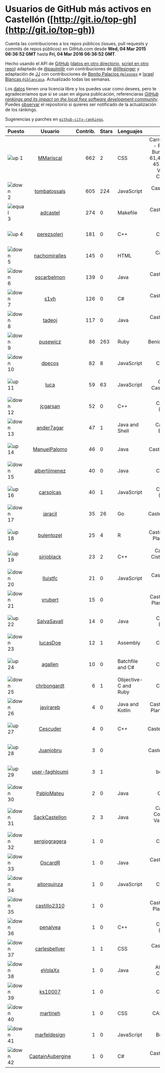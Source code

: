 
# Usuarios de GitHub más activos en Castellón ([http://git.io/top-gh](http://git.io/top-gh))



  Cuenta las contribuciones a los repos públicos (issues, pull requests y commits de repos públicos) en GitHub.com desde  **Wed, 04 Mar 2015 06:36:52 GMT** hasta **Fri, 04 Mar 2016 06:36:52 GMT**.

  Hecho usando el API de [GitHub](http://github.com) ([datos en otro directorio](https://github.com/JJ/top-github-users-data/tree/master/data), [script en otro repo](https://github.com/JJ/github-city-rankings/blob/master/get-city.coffee)) adaptado de [@paulmillr](https://github.com/paulmillr) con contribuciones de [@lifesinger](https://github.com/lifesinger) y adaptación de [JJ](http://jj.github.io) con contribuciones de [Benito Palacios `@pleonex`](http://github.com/pleonex) e [Israel Blancas `@iblancasa`](https://github.com/iblancasa). Actualizado todas las semanas.

  Los [datos](https://github.com/JJ/top-github-users-data/tree/master/data) tienen una licencia libre y los puedes usar como desees, pero te agradeceríamos que si se usan en alguna publicación, referenciaras [*GitHub rankings and its impact on the local free software development community*](https://thewinnower.com/papers/github-rankings-and-its-impact-on-the-local-free-software-development-community). Puedes [observar](https://github.com/JJ/top-github-users-data/subscription) el repositorio si quieres ser notificado de la actualización de los ránkings.

  Sugerencias y parches en [`github-city-rankings`](http://github.com/JJ/github-city-rankings).


| Puesto   |  Usuario  |Contrib.| Stars | Lenguajes   |      Lugar      |  Avatar  |
|----------|:---------:|-------:|-------|-------------|:---------------:|----------|
|![up](https://raw.githubusercontent.com/JJ/github-city-rankings/master/img/up.gif) 1 | [MMariscal](https://github.com/MMariscal) | 662 | 2 | CSS | Carretera Viver - Puerto de Burriana, Km 61,4, s/n Apdo 451, 12540 Villareal, Castellón | <img src='https://avatars1.githubusercontent.com/u/7589691?v=3&s=64' width="64" title='Marcos Mariscal'> |
|![down](https://raw.githubusercontent.com/JJ/github-city-rankings/master/img/down.gif) 2 | [tombatossals](https://github.com/tombatossals) | 605 | 224 | JavaScript | Castelló de la Plana | <img src='https://avatars1.githubusercontent.com/u/124169?v=3&s=64' width="64" title='David Rubert'> |
|![equal](https://raw.githubusercontent.com/JJ/github-city-rankings/master/img/equal.gif) 3 | [adcastel](https://github.com/adcastel) | 274 | 0 | Makefile | Castellón de la Plana | <img src='https://avatars3.githubusercontent.com/u/14941182?v=3&s=64' width="64" title='Adrián Castelló'> |
|![up](https://raw.githubusercontent.com/JJ/github-city-rankings/master/img/up.gif) 4 | [perezsolerj](https://github.com/perezsolerj) | 181 | 0 | C++ | Castellon | <img src='https://avatars2.githubusercontent.com/u/4101745?v=3&s=64' width="64" title='Javier Perez'> |
|![down](https://raw.githubusercontent.com/JJ/github-city-rankings/master/img/down.gif) 5 | [nachomiralles](https://github.com/nachomiralles) | 145 | 0 | HTML | Castellón, Spain. | <img src='https://avatars1.githubusercontent.com/u/4831513?v=3&s=64' width="64" title='Nacho Miralles'> |
|![down](https://raw.githubusercontent.com/JJ/github-city-rankings/master/img/down.gif) 6 | [oscarbelmon](https://github.com/oscarbelmon) | 139 | 0 | Java | Castellón de la Plana | <img src='https://avatars3.githubusercontent.com/u/4066452?v=3&s=64' width="64" title='Óscar Belmonte Fernández'> |
|![down](https://raw.githubusercontent.com/JJ/github-city-rankings/master/img/down.gif) 7 | [s1vh](https://github.com/s1vh) | 126 | 0 | C# | Castellón de la Plana | <img src='https://avatars2.githubusercontent.com/u/9099118?v=3&s=64' width="64" title='Miguel Campins'> |
|![down](https://raw.githubusercontent.com/JJ/github-city-rankings/master/img/down.gif) 8 | [tadeoj](https://github.com/tadeoj) | 117 | 0 | Java | Castellón de la plana | <img src='https://avatars2.githubusercontent.com/u/5433570?v=3&s=64' width="64" title='Tadeo Julián Segarra'> |
|![down](https://raw.githubusercontent.com/JJ/github-city-rankings/master/img/down.gif) 9 | [pusewicz](https://github.com/pusewicz) | 86 | 263 | Ruby | Benicarló, Spain | <img src='https://avatars1.githubusercontent.com/u/940?v=3&s=64' width="64" title='Piotr Usewicz'> |
|![down](https://raw.githubusercontent.com/JJ/github-city-rankings/master/img/down.gif) 10 | [dpecos](https://github.com/dpecos) | 82 | 8 | JavaScript | Castellón | <img src='https://avatars3.githubusercontent.com/u/584298?v=3&s=64' width="64" title='Daniel Pecos Martinez'> |
|![up](https://raw.githubusercontent.com/JJ/github-city-rankings/master/img/up.gif) 11 | [luca](https://github.com/luca) | 59 | 63 | JavaScript | Citta' di Castello, Italy | <img src='https://avatars0.githubusercontent.com/u/4583?v=3&s=64' width="64" title='Luca Mearelli'> |
|![down](https://raw.githubusercontent.com/JJ/github-city-rankings/master/img/down.gif) 12 | [jcgarsan](https://github.com/jcgarsan) | 52 | 0 | C++ | Castellón (Spain) | <img src='https://avatars0.githubusercontent.com/u/5547857?v=3&s=64' width="64" title='Juan Carlos García'> |
|![down](https://raw.githubusercontent.com/JJ/github-city-rankings/master/img/down.gif) 13 | [ander7agar](https://github.com/ander7agar) | 47 | 1 | Java and Shell | Castellón, España | <img src='https://avatars1.githubusercontent.com/u/6875232?v=3&s=64' width="64" title='Andersson Gabriel'> |
|![up](https://raw.githubusercontent.com/JJ/github-city-rankings/master/img/up.gif) 14 | [ManuelPalomo](https://github.com/ManuelPalomo) | 46 | 0 | Java | Castellon,Spain | <img src='https://avatars1.githubusercontent.com/u/1106106?v=3&s=64' width="64" title='Manuel Palomo'> |
|![down](https://raw.githubusercontent.com/JJ/github-city-rankings/master/img/down.gif) 15 | [albertjimenez](https://github.com/albertjimenez) | 40 | 0 | Java | Castellón | <img src='https://avatars0.githubusercontent.com/u/12547680?v=3&s=64' width="64" title='Albert Jiménez'> |
|![up](https://raw.githubusercontent.com/JJ/github-city-rankings/master/img/up.gif) 16 | [carsolcas](https://github.com/carsolcas) | 40 | 1 | JavaScript | Castellon (Spain) | <img src='https://avatars3.githubusercontent.com/u/5211471?v=3&s=64' width="64" title=''> |
|![down](https://raw.githubusercontent.com/JJ/github-city-rankings/master/img/down.gif) 17 | [jaracil](https://github.com/jaracil) | 35 | 26 | Go | Castellón, Spain | <img src='https://avatars3.githubusercontent.com/u/6370372?v=3&s=64' width="64" title='José Luis Aracil Gómez del Campo'> |
|![up](https://raw.githubusercontent.com/JJ/github-city-rankings/master/img/up.gif) 18 | [bulentozel](https://github.com/bulentozel) | 25 | 4 | R | Castellon De La Plana, Spain | <img src='https://avatars1.githubusercontent.com/u/2594197?v=3&s=64' width="64" title='Bulent Ozel'> |
|![up](https://raw.githubusercontent.com/JJ/github-city-rankings/master/img/up.gif) 19 | [sirjoblack](https://github.com/sirjoblack) | 23 | 2 | C++ | Castello di Cisterna (NA) Italy | <img src='https://avatars3.githubusercontent.com/u/10294925?v=3&s=64' width="64" title='Sergio Formiggini'> |
|![down](https://raw.githubusercontent.com/JJ/github-city-rankings/master/img/down.gif) 20 | [lluistfc](https://github.com/lluistfc) | 21 | 0 | JavaScript | Castelló de la Plana | <img src='https://avatars2.githubusercontent.com/u/8427953?v=3&s=64' width="64" title='Lluís Tomàs Falcó Cascon'> |
|![down](https://raw.githubusercontent.com/JJ/github-city-rankings/master/img/down.gif) 21 | [vrubert](https://github.com/vrubert) | 15 | 0 |  | Castellón de la Plana (Spain) | <img src='https://avatars3.githubusercontent.com/u/3628879?v=3&s=64' width="64" title='David Rubert'> |
|![up](https://raw.githubusercontent.com/JJ/github-city-rankings/master/img/up.gif) 22 | [SalvaSavall](https://github.com/SalvaSavall) | 14 | 0 | Java | Castellon (Spain) | <img src='https://avatars3.githubusercontent.com/u/7012533?v=3&s=64' width="64" title='Salva Savall'> |
|![down](https://raw.githubusercontent.com/JJ/github-city-rankings/master/img/down.gif) 23 | [lucasDoe](https://github.com/lucasDoe) | 12 | 1 | Assembly | Castellón | <img src='https://avatars1.githubusercontent.com/u/651637?v=3&s=64' width="64" title='Lucas Doe Santos'> |
|![up](https://raw.githubusercontent.com/JJ/github-city-rankings/master/img/up.gif) 24 | [agallen](https://github.com/agallen) | 10 | 0 | Batchfile and C# | Castellon | <img src='https://avatars0.githubusercontent.com/u/16383843?v=3&s=64' width="64" title=''> |
|![down](https://raw.githubusercontent.com/JJ/github-city-rankings/master/img/down.gif) 25 | [chrbongardt](https://github.com/chrbongardt) | 6 | 1 | Objective-C and Ruby | Castellón | <img src='https://avatars0.githubusercontent.com/u/2834466?v=3&s=64' width="64" title='Christian Bongardt'> |
|![down](https://raw.githubusercontent.com/JJ/github-city-rankings/master/img/down.gif) 26 | [javirareb](https://github.com/javirareb) | 4 | 0 | Java and Kotlin | Castellón de la Plana, España | <img src='https://avatars1.githubusercontent.com/u/17440402?v=3&s=64' width="64" title='Javier Iranzo Rebenaque'> |
|![up](https://raw.githubusercontent.com/JJ/github-city-rankings/master/img/up.gif) 27 | [Cescuder](https://github.com/Cescuder) | 4 | 0 | C++ | Castellon(Spain) | <img src='https://avatars0.githubusercontent.com/u/6408620?v=3&s=64' width="64" title='Carlos Rubert'> |
|![up](https://raw.githubusercontent.com/JJ/github-city-rankings/master/img/up.gif) 28 | [Juanjobru](https://github.com/Juanjobru) | 3 | 0 |  | Castellon, Spain | <img src='https://avatars1.githubusercontent.com/u/17012514?v=3&s=64' width="64" title='Juanjo Bru'> |
|![up](https://raw.githubusercontent.com/JJ/github-city-rankings/master/img/up.gif) 29 | [user-faghloumi](https://github.com/user-faghloumi) | 3 | 1 |  | benicarlo | <img src='https://avatars2.githubusercontent.com/u/4062367?v=3&s=64' width="64" title='user--'> |
|![down](https://raw.githubusercontent.com/JJ/github-city-rankings/master/img/down.gif) 30 | [PabloMateu](https://github.com/PabloMateu) | 2 | 0 | Java | Castelló | <img src='https://avatars3.githubusercontent.com/u/16989551?v=3&s=64' width="64" title='Pablo Mateu'> |
|![down](https://raw.githubusercontent.com/JJ/github-city-rankings/master/img/down.gif) 31 | [SackCastellon](https://github.com/SackCastellon) | 2 | 3 | Java | Castellón, Comunidad Valenciana, Spain | <img src='https://avatars0.githubusercontent.com/u/5330355?v=3&s=64' width="64" title='SackCastellon'> |
|![down](https://raw.githubusercontent.com/JJ/github-city-rankings/master/img/down.gif) 32 | [sergiogragera](https://github.com/sergiogragera) | 1 | 0 |  | Castellón | <img src='https://avatars3.githubusercontent.com/u/614262?v=3&s=64' width="64" title='Sergio Gragera'> |
|![down](https://raw.githubusercontent.com/JJ/github-city-rankings/master/img/down.gif) 33 | [OscardR](https://github.com/OscardR) | 1 | 0 | Java | Castellón de la Plana | <img src='https://avatars3.githubusercontent.com/u/1676200?v=3&s=64' width="64" title='Óscar Gómez'> |
|![down](https://raw.githubusercontent.com/JJ/github-city-rankings/master/img/down.gif) 34 | [aitorquinza](https://github.com/aitorquinza) | 1 | 0 | JavaScript | Castellón | <img src='https://avatars0.githubusercontent.com/u/2361502?v=3&s=64' width="64" title='Aitor Quinza'> |
|![down](https://raw.githubusercontent.com/JJ/github-city-rankings/master/img/down.gif) 35 | [castillo2310](https://github.com/castillo2310) | 1 | 0 |  | Castellón de la Plana, Spain | <img src='https://avatars3.githubusercontent.com/u/5794177?v=3&s=64' width="64" title='Cristian Castillo'> |
|![down](https://raw.githubusercontent.com/JJ/github-city-rankings/master/img/down.gif) 36 | [penalvea](https://github.com/penalvea) | 1 | 0 | C++ | Castellón (Spain) | <img src='https://avatars0.githubusercontent.com/u/4102114?v=3&s=64' width="64" title='Toni Peñalver'> |
|![down](https://raw.githubusercontent.com/JJ/github-city-rankings/master/img/down.gif) 37 | [carlesbellver](https://github.com/carlesbellver) | 1 | 1 | CSS | Castelló de la Plana | <img src='https://avatars0.githubusercontent.com/u/129889?v=3&s=64' width="64" title='Carles Bellver Torlà'> |
|![down](https://raw.githubusercontent.com/JJ/github-city-rankings/master/img/down.gif) 38 | [eVolaXx](https://github.com/eVolaXx) | 1 | 0 | Java | Almazora, Castellon | <img src='https://avatars3.githubusercontent.com/u/6832181?v=3&s=64' width="64" title=''> |
|![down](https://raw.githubusercontent.com/JJ/github-city-rankings/master/img/down.gif) 39 | [ks10007](https://github.com/ks10007) | 1 | 0 |  | Castellón | <img src='https://avatars2.githubusercontent.com/u/16067420?v=3&s=64' width="64" title='Kim Schulte'> |
|![down](https://raw.githubusercontent.com/JJ/github-city-rankings/master/img/down.gif) 40 | [martineh](https://github.com/martineh) | 1 | 0 | CSS | CASTELLON | <img src='https://avatars1.githubusercontent.com/u/3277966?v=3&s=64' width="64" title='Hector Martinez'> |
|![down](https://raw.githubusercontent.com/JJ/github-city-rankings/master/img/down.gif) 41 | [marfeldesign](https://github.com/marfeldesign) | 1 | 0 | JavaScript | Benicarló | <img src='https://avatars0.githubusercontent.com/u/5584924?v=3&s=64' width="64" title='Marc'> |
|![down](https://raw.githubusercontent.com/JJ/github-city-rankings/master/img/down.gif) 42 | [CaptainAubergine](https://github.com/CaptainAubergine) | 1 | 0 | C# | Castellón de la Plana | <img src='https://avatars1.githubusercontent.com/u/7114094?v=3&s=64' width="64" title='Pablo Rincón García'> |
